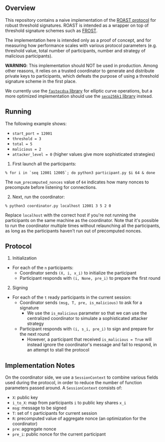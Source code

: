 ## Overview

This repository contains a naive implementation of the [ROAST protocol](https://eprint.iacr.org/2022/550) for robust threshold signatures. ROAST is intended as a wrapper on top of threshold signature schemes such as [FROST](https://eprint.iacr.org/2020/852).

The implementation here is intended only as a proof of concept, and for measuring how performance scales with various protocol parameters (e.g. threshold value, total number of participants, number and strategy of malicious participants).

**WARNING**: This implementation should NOT be used in production. Among other reasons, it relies on a trusted coordinator to generate and distribute private keys to participants, which defeats the purpose of using a threshold signature scheme in the first place.

We currently use the [`fastecdsa` library](https://github.com/AntonKueltz/fastecdsa) for elliptic curve operations, but a more optimized implementation should use the [`secp256k1` library](https://github.com/bitcoin-core/secp256k1) instead.

## Running

The following example shows:

* `start_port = 12001`
* `threshold = 3`
* `total = 5`
* `malicious = 2`
* `attacker_level = 0` (higher values give more sophisticated strategies)

1. First launch all the participants:

```shell
% for i in `seq 12001 12005`; do python3 participant.py $i 64 & done
```

The `num_precomputed_nonces` value of `64` indicates how many nonces to precompute before listening for connections.

2. Next, run the coordinator:

```shell
% python3 coordinator.py localhost 12001 3 5 2 0
```

Replace `localhost` with the correct host if you're not running the participants on the same machine as the coordinator. Note that it's possible to run the coordinator multiple times without relaunching all the participants, as long as the participants haven't run out of precomputed nonces.

## Protocol

1. Initialization

* For each of the `n` participants:
	* Coordinator sends `(X, i, x_i)` to initialize the participant
	* Participant responds with `(i, None, pre_i)` to prepare the first round

2. Signing

* For each of the `t` ready participants in the current session:
	* Coordinator sends `(msg, T, pre, is_malicious)` to ask for a signature
		* We use the `is_malicious` parameter so that we can use the centralized coordinator to simulate a sophisticated attacker strategy
	* Participant responds with `(i, s_i, pre_i)` to sign and prepare for the next round
		* However, a participant that received `is_malicious = True` will instead ignore the coordinator's message and fail to respond, in an attempt to stall the protocol

## Implementation Notes

On the coordinator side, we use a `SessionContext` to combine various fields used during the protocol, in order to reduce the number of function parameters passed around. A `SessionContext` consists of:

* `X`: public key
* `i_to_X`: map from participants `i` to public key shares `x_i`
* `msg`: message to be signed
* `T`: set of `t` participants for current session
* `R`: precomputed value of aggregate nonce (an optimization for the coordinator)
* `pre`: aggregate nonce
* `pre_i`: public nonce for the current participant
